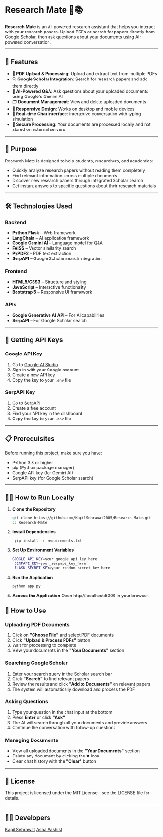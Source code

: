 # Research Mate 🤖📚

**Research Mate** is an AI-powered research assistant that helps you interact with your research papers. Upload PDFs or search for papers directly from Google Scholar, then ask questions about your documents using AI-powered conversation.

---

## 🌟 Features
- 📄 **PDF Upload & Processing**: Upload and extract text from multiple PDFs
- 🔍 **Google Scholar Integration**: Search for research papers and add them directly
- 🤖 **AI-Powered Q&A**: Ask questions about your uploaded documents using Google's Gemini AI
- 🗂️ **Document Management**: View and delete uploaded documents
- 📱 **Responsive Design**: Works on desktop and mobile devices
- 💬 **Real-time Chat Interface**: Interactive conversation with typing simulation
- 🔐 **Secure Processing**: Your documents are processed locally and not stored on external servers

---

## 🚀 Purpose
Research Mate is designed to help students, researchers, and academics:
- Quickly analyze research papers without reading them completely
- Find relevant information across multiple documents
- Discover new research papers through integrated Scholar search
- Get instant answers to specific questions about their research materials

---

## 🛠️ Technologies Used

### Backend
- **Python Flask** – Web framework  
- **LangChain** – AI application framework  
- **Google Gemini AI** – Language model for Q&A  
- **FAISS** – Vector similarity search  
- **PyPDF2** – PDF text extraction  
- **SerpAPI** – Google Scholar search integration  

### Frontend
- **HTML5/CSS3** – Structure and styling  
- **JavaScript** – Interactive functionality  
- **Bootstrap 5** – Responsive UI framework  

### APIs
- **Google Generative AI API** – For AI capabilities  
- **SerpAPI** – For Google Scholar search  

---

## 🔑 Getting API Keys

### Google API Key
1. Go to [Google AI Studio](https://studio.google.com/)  
2. Sign in with your Google account  
3. Create a new API key  
4. Copy the key to your `.env` file  

### SerpAPI Key
1. Go to [SerpAPI](https://serpapi.com/)  
2. Create a free account  
3. Find your API key in the dashboard  
4. Copy the key to your `.env` file  

---

## 📋 Prerequisites
Before running this project, make sure you have:
- Python 3.8 or higher  
- pip (Python package manager)  
- Google API key (for Gemini AI)  
- SerpAPI key (for Google Scholar search)

---

## 🏃‍♂️ How to Run Locally
1. **Clone the Repository**
   ```bash
   git clone https://github.com/KapilSehrawat2005/Research-Mate.git
   cd Research-Mate
2. **Install Dependencies**
   ```bash
    pip install -r requirements.txt

3. **Set Up Environment Variables**
   ```bash
   GOOGLE_API_KEY=your_google_api_key_here
    SERPAPI_KEY=your_serpapi_key_here
    FLASK_SECRET_KEY=your_random_secret_key_here

4. **Run the Application**
   ```bash
   python app.py
5. **Access the Application**
   Open http://localhost:5000
   in your browser.


## 📖 How to Use

### Uploading PDF Documents
1. Click on **"Choose File"** and select PDF documents  
2. Click **"Upload & Process PDFs"** button  
3. Wait for processing to complete  
4. View your documents in the **"Your Documents"** section  

### Searching Google Scholar
1. Enter your search query in the Scholar search bar  
2. Click **"Search"** to find relevant papers  
3. Review the results and click **"Add to Documents"** on relevant papers  
4. The system will automatically download and process the PDF  

### Asking Questions
1. Type your question in the chat input at the bottom  
2. Press **Enter** or click **"Ask"**  
3. The AI will search through all your documents and provide answers  
4. Continue the conversation with follow-up questions  

### Managing Documents
- View all uploaded documents in the **"Your Documents"** section  
- Delete any document by clicking the ❌ icon  
- Clear chat history with the **"Clear"** button  

---

## 📝 License
This project is licensed under the MIT License – see the LICENSE file for details.

---

## 👨‍💻 Developers
[Kapil Sehrawat](https://github.com/KapilSehrawat2005)
[Asha Vashist](#)
